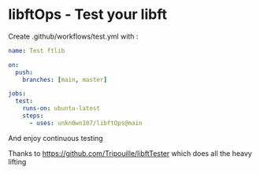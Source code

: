 # libftOps - Test your libft

Create .github/workflows/test.yml with :

```yml
name: Test ftlib

on:
  push:
    branches: [main, master]

jobs:
  test:
    runs-on: ubuntu-latest
    steps:
      - uses: unkn0wn107/libftOps@main
```

And enjoy continuous testing

Thanks to https://github.com/Tripouille/libftTester which does all the heavy lifting
